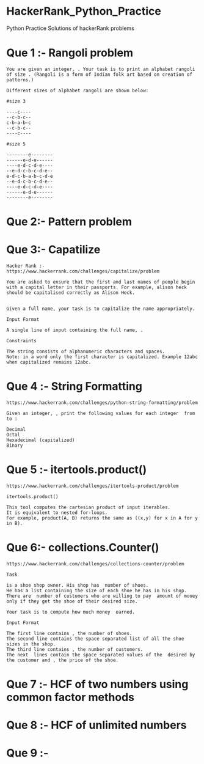 # HackerRank_Python_Practice
Python Practice Solutions of hackerRank problems

# Que 1 :- Rangoli problem

    You are given an integer, . Your task is to print an alphabet rangoli of size . (Rangoli is a form of Indian folk art based on creation of patterns.)

    Different sizes of alphabet rangoli are shown below:

    #size 3

    ----c----
    --c-b-c--
    c-b-a-b-c
    --c-b-c--
    ----c----

    #size 5

    --------e--------
    ------e-d-e------
    ----e-d-c-d-e----
    --e-d-c-b-c-d-e--
    e-d-c-b-a-b-c-d-e
    --e-d-c-b-c-d-e--
    ----e-d-c-d-e----
    ------e-d-e------
    --------e--------

# Que 2:- Pattern problem

# Que 3:- Capatilize

    Hacker Rank :- https://www.hackerrank.com/challenges/capitalize/problem

    You are asked to ensure that the first and last names of people begin with a capital letter in their passports. For example, alison heck should be capitalised correctly as Alison Heck.


    Given a full name, your task is to capitalize the name appropriately.

    Input Format

    A single line of input containing the full name, .

    Constraints

    The string consists of alphanumeric characters and spaces.
    Note: in a word only the first character is capitalized. Example 12abc when capitalized remains 12abc.

# Que 4 :- String Formatting

    https://www.hackerrank.com/challenges/python-string-formatting/problem

    Given an integer, , print the following values for each integer  from  to :

    Decimal
    Octal
    Hexadecimal (capitalized)
    Binary

# Que 5 :- itertools.product()

    https://www.hackerrank.com/challenges/itertools-product/problem

    itertools.product()

    This tool computes the cartesian product of input iterables.
    It is equivalent to nested for-loops.
    For example, product(A, B) returns the same as ((x,y) for x in A for y in B).

# Que 6:- collections.Counter()

    https://www.hackerrank.com/challenges/collections-counter/problem

    Task

    is a shoe shop owner. His shop has  number of shoes.
    He has a list containing the size of each shoe he has in his shop.
    There are  number of customers who are willing to pay  amount of money only if they get the shoe of their desired size.

    Your task is to compute how much money  earned.

    Input Format

    The first line contains , the number of shoes.
    The second line contains the space separated list of all the shoe sizes in the shop.
    The third line contains , the number of customers.
    The next  lines contain the space separated values of the  desired by the customer and , the price of the shoe.

# Que 7 :- HCF of two numbers using common factor methods

# Que 8 :- HCF of unlimited numbers 

# Que 9 :- 
